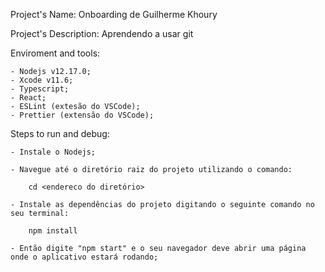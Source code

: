 Project's Name: Onboarding de Guilherme Khoury

Project's Description: Aprendendo a usar git

Enviroment and tools: 

    - Nodejs v12.17.0;
    - Xcode v11.6;
    - Typescript;
    - React;
    - ESLint (extesão do VSCode);
    - Prettier (extensão do VSCode);
 
 Steps to run and debug:
 
    - Instale o Nodejs;

    - Navegue até o diretório raiz do projeto utilizando o comando:

        cd <endereco do diretório>
    
    - Instale as dependências do projeto digitando o seguinte comando no seu terminal:
        
        npm install

    - Então digite "npm start" e o seu navegador deve abrir uma página onde o aplicativo estará rodando;
